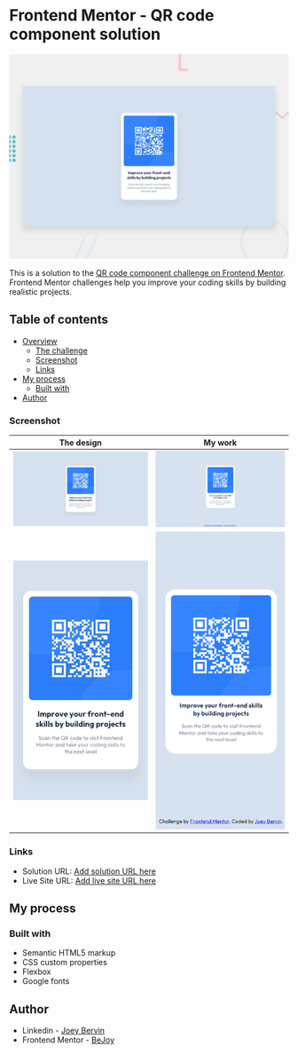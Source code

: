 # Frontend Mentor - QR code component solution

![](./assets/design/desktop-preview.jpg)

This is a solution to the [QR code component challenge on Frontend Mentor](https://www.frontendmentor.io/challenges/qr-code-component-iux_sIO_H). Frontend Mentor challenges help you improve your coding skills by building realistic projects. 

## Table of contents

- [Overview](#overview)
  - [The challenge](#the-challenge)
  - [Screenshot](#screenshot)
  - [Links](#links)
- [My process](#my-process)
  - [Built with](#built-with)
- [Author](#author)


### Screenshot

| The design                            | My work                               |
|---------------------------------------|---------------------------------------|
|![](./assets/design/desktop-design.jpg) | ![](./assets/final/desktop.png)        |
|![](./assets/design/mobile-design.jpg)  | ![](./assets/final/phone.png)          |


### Links

- Solution URL: [Add solution URL here](https://your-solution-url.com)
- Live Site URL: [Add live site URL here](https://your-live-site-url.com)

## My process

### Built with

- Semantic HTML5 markup
- CSS custom properties
- Flexbox
- Google fonts

## Author

- Linkedin - [Joey Bervin](https://www.linkedin.com/in/joey-bervin/)
- Frontend Mentor - [BeJoy ](https://www.frontendmentor.io/profile/Joeybervin)